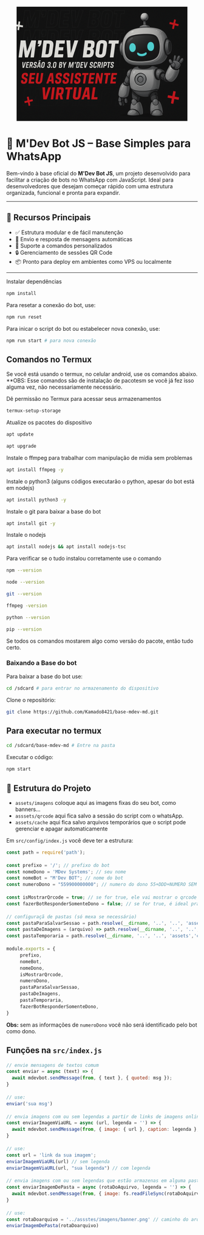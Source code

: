 <p align="center">
  <img src="assets/images/banner.png" height=300 alt="M'Dev Bot Banner" />
</p>

# 🤖 M'Dev Bot JS – Base Simples para WhatsApp

Bem-vindo à base oficial do **M'Dev Bot JS**, um projeto desenvolvido para facilitar a criação de bots no WhatsApp com JavaScript.
Ideal para desenvolvedores que desejam começar rápido com uma estrutura organizada, funcional e pronta para expandir.

---

## 🚀 Recursos Principais

- ✅ Estrutura modular e de fácil manutenção
- 💬 Envio e resposta de mensagens automáticas
- 📂 Suporte a comandos personalizados
- 🔒 Gerenciamento de sessões QR Code
- 📦 Pronto para deploy em ambientes como VPS ou localmente

---

Instalar dependências
````bash
npm install
````

Para resetar a conexão do bot, use:

```bash
npm run reset
```

Para inicar o script do bot ou estabelecer nova conexão, use:
```bash
npm run start # para nova conexão
```

## Comandos no Termux
Se você está usando o termux, no celular android, use os comandos abaixo.
**OBS: Esse comandos são de instalação de pacotesm se você já fez isso alguma vez, não necessariamente necessário.

Dê permissão no Termux para acessar seus armazenamentos
```bash
termux-setup-storage
```
Atualize os pacotes do dispositivo
```bash
apt update
```
```bash
apt upgrade
```
Instale o ffmpeg para trabalhar com manipulação de mídia sem problemas
```bash
apt install ffmpeg -y
```
Instale o python3 (alguns códigos executarão o python, apesar do bot está em nodejs)
```bash
apt install python3 -y
```
Instale o git para baixar a base do bot
```bash
apt install git -y
```
Instale o nodejs
```bash
apt install nodejs && apt install nodejs-tsc
```

Para verificar se o tudo instalou corretamente use o comando
```bash
npm --version
```
```bash
node --version
```
```bash
git --version
```
```bash
ffmpeg -version
```
```bash
python --version
```
```bash
pip --version
```
Se todos os comandos mostarem algo como versão do pacote, então tudo certo.
### Baixando a Base do bot
Para baixar a base do bot use:
```bash
cd /sdcard # para entrar no armazenamento do dispositivo
```
Clone o repositório:
```bash
git clone https://github.com/Kamado8421/base-mdev-md.git
```

## Para executar no termux 
```bash
cd /sdcard/base-mdev-md # Entre na pasta
```
Executar o código:
```bash
npm start
```

## 📁 Estrutura do Projeto

- `assets/imagens` coloque aqui as imagens fixas do seu bot, como banners...
- `asssets/qrcode` aqui fica salvo a sessão do script com o whatsApp.
- `assets/cache` aqui fica salvo arquivos temporários que o script pode gerenciar e apagar automaticamente

Em `src/config/index.js` você deve ter a estrutura:

```javascript
const path = require('path');

const prefixo = '/'; // prefixo do bot
const nomeDono = 'MDev Systems'; // seu nome
const nomeBot = "M'Dev BOT"; // nome do bot
const numeroDono = "559900000000"; // numero do dono 55+DDD+NUMERO SEM O 9

const isMostrarQrcode = true; // se for true, ele vai mostrar o qrcode para conexão
const fazerBotResponderSomenteDono = false; // se for true, é ideal pra quando o bot tá em testes, só vai tesponder mensagens do dono.

// configuraçã de pastas (só mexa se necessário)
const pastaParaSalvarSessao = path.resolve(__dirname, '..', '..', 'assets', 'qrcode');
const pastaDeImagens = (arquivo) => path.resolve(__dirname, '..', '..', 'assets', 'images', `${arquivo}`);
const pastaTemporaria = path.resolve(__dirname, '..', '..', 'assets','cache');

module.exports = {
     prefixo,
     nomeBot,
     nomeDono,
     isMostrarQrcode,
     numeroDono,
     pastaParaSalvarSessao,
     pastaDeImagens,
     pastaTemporaria,
     fazerBotResponderSomenteDono,
}
```

**Obs:** sem as informações de `numeroDono` você não será identificado pelo bot como dono.

## Funções na `src/index.js`

```javascript
// envie mensagens de textos comum
const enviar = async (text) => {
  await mdevbot.sendMessage(from, { text }, { quoted: msg });
}

// use:
enviar('sua msg')

// envia imagens com ou sem legendas a partir de links de imagens online
const enviarImagemViaURL = async (url, legenda = '') => {
  await mdevbot.sendMessage(from, { image: { url }, caption: legenda }, { quoted: msg });
}

// use:
const url = 'link da sua imagem';
enviarImagemViaURL(url) // sem legenda
enviarImagemViaURL(url, "sua legenda") // com legenda

// envia imagens com ou sem legendas que estão armazenas em alguma pasta (images, cache ou outras)
const enviarImagemDePasta = async (rotaDoAquirvo, legenda = '') => {
  await mdevbot.sendMessage(from, { image: fs.readFileSync(rotaDoAquirvo), caption: legenda }, { quoted: msg });
}

// use: 
const rotaDoarquivo = '../assstes/imagens/banner.png' // caminho do arquivo
enviarImagemDePasta(rotaDoarquivo)
```
